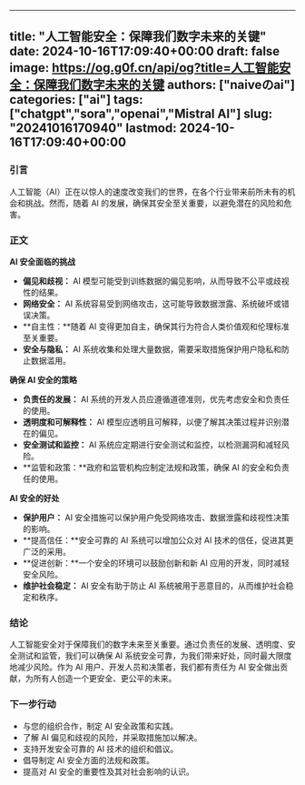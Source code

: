 
---
title: "人工智能安全：保障我们数字未来的关键"
date: 2024-10-16T17:09:40+00:00
draft: false
image: https://og.g0f.cn/api/og?title=人工智能安全：保障我们数字未来的关键
authors: ["naiveのai"]
categories: ["ai"]
tags: ["chatgpt","sora","openai","Mistral AI"]
slug: "20241016170940"
lastmod: 2024-10-16T17:09:40+00:00
---
### 引言

人工智能（AI）正在以惊人的速度改变我们的世界，在各个行业带来前所未有的机会和挑战。然而，随着 AI 的发展，确保其安全至关重要，以避免潜在的风险和危害。

### 正文

**AI 安全面临的挑战**

* **偏见和歧视：** AI 模型可能受到训练数据的偏见影响，从而导致不公平或歧视性的结果。
* **网络安全：** AI 系统容易受到网络攻击，这可能导致数据泄露、系统破坏或错误决策。
* **自主性：**随着 AI 变得更加自主，确保其行为符合人类价值观和伦理标准至关重要。
* **安全与隐私：** AI 系统收集和处理大量数据，需要采取措施保护用户隐私和防止数据滥用。

**确保 AI 安全的策略**

* **负责任的发展：** AI 系统的开发人员应遵循道德准则，优先考虑安全和负责任的使用。
* **透明度和可解释性：** AI 模型应透明且可解释，以便了解其决策过程并识别潜在的偏见。
* **安全测试和监控：** AI 系统应定期进行安全测试和监控，以检测漏洞和减轻风险。
* **监管和政策：**政府和监管机构应制定法规和政策，确保 AI 的安全和负责任的使用。

**AI 安全的好处**

* **保护用户：** AI 安全措施可以保护用户免受网络攻击、数据泄露和歧视性决策的影响。
* **提高信任：**安全可靠的 AI 系统可以增加公众对 AI 技术的信任，促进其更广泛的采用。
* **促进创新：**一个安全的环境可以鼓励创新和新 AI 应用的开发，同时减轻安全风险。
* **维护社会稳定：** AI 安全有助于防止 AI 系统被用于恶意目的，从而维护社会稳定和秩序。

### 结论

人工智能安全对于保障我们的数字未来至关重要。通过负责任的发展、透明度、安全测试和监管，我们可以确保 AI 系统安全可靠，为我们带来好处，同时最大限度地减少风险。作为 AI 用户、开发人员和决策者，我们都有责任为 AI 安全做出贡献，为所有人创造一个更安全、更公平的未来。

### 下一步行动

* 与您的组织合作，制定 AI 安全政策和实践。
* 了解 AI 偏见和歧视的风险，并采取措施加以解决。
* 支持开发安全可靠的 AI 技术的组织和倡议。
* 倡导制定 AI 安全方面的法规和政策。
* 提高对 AI 安全的重要性及其对社会影响的认识。